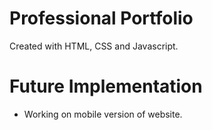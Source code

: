 # Professional Portfolio

Created with HTML, CSS and Javascript.

# Future Implementation
* Working on mobile version of website.
